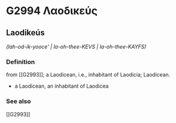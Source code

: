 # G2994 Λαοδικεύς

## Laodikeús

_(lah-od-ik-yooce' | la-oh-thee-KEVS | la-oh-thee-KAYFS)_

### Definition

from [[G2993]]; a Laodicean, i.e., inhabitant of Laodicia; Laodicean.

- a Laodicean, an inhabitant of Laodicea

### See also

[[G2993]]

